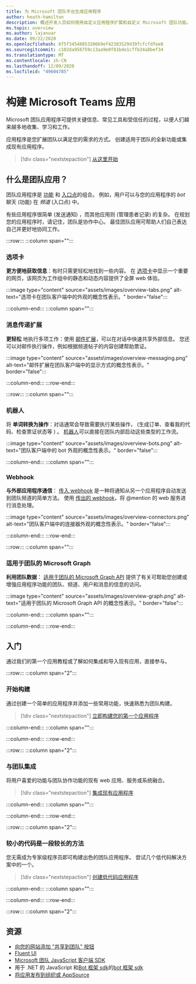 ```yaml
---
title: 为 Microsoft 团队平台生成应用程序
author: heath-hamilton
description: 概述开发人员如何使用自定义应用程序扩展和自定义 Microsoft 团队功能。
ms.topic: overview
ms.author: lajanuar
ms.date: 09/22/2020
ms.openlocfilehash: 6f5f3454885320669ef42383529d39fcfcfdfee8
ms.sourcegitcommit: c102da958759c13aa9e0f81bde1cffb34a8bef34
ms.translationtype: MT
ms.contentlocale: zh-CN
ms.lasthandoff: 12/09/2020
ms.locfileid: "49604785"
---
```

# <a name="build-apps-for-microsoft-teams"></a>构建 Microsoft Teams 应用

Microsoft 团队应用程序可提供关键信息、常见工具和受信任的过程，以便人们越来越多地收集、学习和工作。

应用程序是您扩展团队以满足您的需求的方式。 创建适用于团队的全新功能或集成现有应用程序。

> [!div class="nextstepaction"]
> [从这里开始](build-your-first-app/build-first-app-overview.md)

## <a name="what-are-teams-apps"></a>什么是团队应用？

团队应用程序是 [功能](concepts/capabilities-overview.md) 和 [入口点](concepts/extensibility-points.md)的组合。 例如，用户可以与您的应用程序的 *bot* 聊天 (功能) 在 *频道* (入口点) 中。

有些应用程序很简单 (发送通知) ，而其他应用则 (管理患者记录) 的复杂。 在规划您的应用程序时，请记住，团队是协作中心。 最佳团队应用可帮助人们自己表达自己并更好地协同工作。

:::row:::
   :::column span="":::

### <a name="tabs"></a>选项卡

**更方便地获取信息**：有时只需更轻松地找到一些内容。 在 [选项卡](tabs/what-are-tabs.md)中显示一个重要的网页，该网页为工作组中的静态和动态内容提供了全屏 web 体验。

:::image type="content" source="assets/images/overview-tabs.png" alt-text="选项卡在团队客户端中的外观的概念性表示。" border="false":::

   :::column-end:::
   :::column span="":::

### <a name="messaging-extensions"></a>消息传递扩展

**更轻松** 地执行多项工作：使用 [邮件扩展](messaging-extensions/what-are-messaging-extensions.md)，可以在对话中快速共享外部信息。 您还可以对邮件执行操作，例如根据频道帖子的内容创建帮助票证。

:::image type="content" source="assets\images\overview-messaging.png" alt-text="邮件扩展在团队客户端中的显示方式的概念性表示。" border="false":::

   :::column-end:::
:::row-end:::

:::row:::
   :::column span="":::

### <a name="bots"></a>机器人

将 **单词转换为操作**：对话通常会导致需要执行某些操作， (生成订单、查看我的代码、检查票证状态等 ) 。 [机器人](bots/what-are-bots.md)可以直接在团队内部启动这些类型的工作流。

:::image type="content" source="assets/images/overview-bots.png" alt-text="团队客户端中的 bot 外观的概念性表示。" border="false":::

   :::column-end:::
   :::column span="":::

### <a name="webhooks"></a>Webhook

**与外部应用程序通信**： [传入 webhook](webhooks-and-connectors/what-are-webhooks-and-connectors.md#incoming-webhooks) 是一种将通知从另一个应用程序自动发送到团队频道的简单方法。 使用 [传出的 webhook](webhooks-and-connectors/what-are-webhooks-and-connectors.md#outgoing-webhooks)，将 @mention 的 web 服务进行消息处理。

:::image type="content" source="assets/images/overview-connectors.png" alt-text="团队客户端中的连接器外观的概念性表示。" border="false":::

   :::column-end:::
:::row-end:::

:::row:::
   :::column span="":::

### <a name="microsoft-graph-for-teams"></a>适用于团队的 Microsoft Graph

**利用团队数据**： [适用于团队的 Microsoft Graph API](https://docs.microsoft.com/graph/teams-concept-overview) 提供了有关可帮助您创建或增强应用程序功能的团队、频道、用户和消息的信息的访问。

:::image type="content" source="assets/images/overview-graph.png" alt-text="适用于团队的 Microsoft Graph API 的概念性表示。" border="false":::

   :::column-end:::
   :::column span="":::

   :::column-end:::
:::row-end:::

## <a name="get-started"></a>入门

通过我们的第一个应用教程或了解如何集成和导入现有应用，直接参与。

:::row:::
   :::column span="2":::

### <a name="start-building"></a>开始构建

   通过创建一个简单的应用程序并添加一些常用功能，快速熟悉为团队构建。

   > [!div class="nextstepaction"]
   > [立即构建您的第一个应用程序](build-your-first-app/build-first-app-overview.md)

   :::column-end:::
   :::column span="":::

   :::column-end:::
:::row-end:::

:::row:::
   :::column span="2":::

### <a name="integrate-with-teams"></a>与团队集成

   将用户喜爱的功能与团队协作功能的现有 web 应用、服务或系统融合。

   > [!div class="nextstepaction"]
   > [集成现有应用程序](samples/integrating-web-apps.md)

   :::column-end:::
   :::column span="":::

   :::column-end:::
:::row-end:::

:::row:::
   :::column span="2":::

### <a name="a-little-code-goes-a-long-way"></a>较小的代码是一段较长的方法

   您无需成为专家级程序员即可构建出色的团队应用程序。 尝试几个低代码解决方案中的一个。

   > [!div class="nextstepaction"]
   > [创建低代码应用程序](samples/teams-low-code-solutions.md)

   :::column-end:::
   :::column span="":::

   :::column-end:::
:::row-end:::

:::row:::
   :::column span="2":::

## <a name="resources"></a>资源

* [向您的网站添加 "共享到团队" 按钮](concepts/build-and-test/share-to-teams.md)
* <a href="https://fluentsite.z22.web.core.windows.net/" target="_blank">Fluent UI</a>
* [Microsoft 团队 JavaScript 客户端 SDK](https://docs.microsoft.com/javascript/api/@microsoft/teams-js/?view=msteams-client-js-latest&preserve-view=true)
* 用于 .NET 的 JavaScript 和[Bot 框架 sdk](https://github.com/Microsoft/botbuilder-dotnet/)的[bot 框架 sdk](https://github.com/Microsoft/botbuilder-js)
* [将应用发布到组织或 AppSource](concepts/deploy-and-publish/overview.md)
